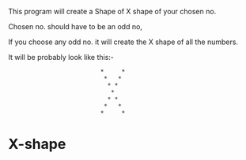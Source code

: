 This program will create a Shape of X shape of your chosen no.


Chosen no. should have to be an odd no,


If you choose any odd no. it will create the X shape of all the numbers.


It will be probably look like this:-



                              *     *
                               *   *
                                * *
                                 *
                                * *
                               *   *
                              *     *
# X-shape

